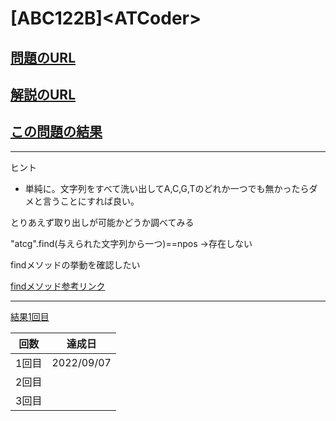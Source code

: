 # \[ABC122B\]\<ATCoder\>

## [問題のURL](https://atcoder.jp/contests/abc122/tasks/abc122_b)

## [解説のURL](https://blog.hamayanhamayan.com/entry/2019/03/25/230649)

## [この問題の結果](https://atcoder.jp/contests/abc122/submissions?f.Task=abc122_b&f.LanguageName=C%2B%2B&f.Status=AC&f.User=)

-----

ヒント

* 単純に。文字列をすべて洗い出してA,C,G,Tのどれか一つでも無かったらダメと言うことにすれば良い。

とりあえず取り出しが可能かどうか調べてみる

"atcg".find(与えられた文字列から一つ)==npos →存在しない

findメソッドの挙動を確認したい

[findメソッド参考リンク](https://cpprefjp.github.io/reference/string/basic_string/find.html)

-----

[結果1回目](https://atcoder.jp/contests/abc122/submissions/34672153)

| 回数 | 達成日 |
| --- | ----- |
| 1回目 | 2022/09/07 |
| 2回目 |  |
| 3回目 |  |
